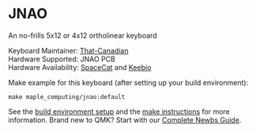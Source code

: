 JNAO
====

An no-frills 5x12 or 4x12 ortholinear keyboard

Keyboard Maintainer: [That-Canadian](https://github.com/that-canadian)  
Hardware Supported: JNAO PCB  
Hardware Availability: [SpaceCat](https://spacecat.design) and [Keebio](https://keeb.io/)

Make example for this keyboard (after setting up your build environment):

    make maple_computing/jnao:default

See the [build environment setup](https://docs.qmk.fm/#/getting_started_build_tools) and the [make instructions](https://docs.qmk.fm/#/getting_started_make_guide) for more information. Brand new to QMK? Start with our [Complete Newbs Guide](https://docs.qmk.fm/#/newbs).
